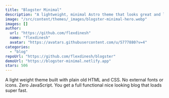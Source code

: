 ```yaml
---
title: "Blogster Minimal"
description: "A lightweight, minimal Astro theme that looks great and loads fast."
image: "/src/content/themes/_images/blogster-minimal-hero.webp"
images: []
author:
  url: "https://github.com/flexdinesh"
  name: "flexdinesh"
  avatar: "https://avatars.githubusercontent.com/u/5777880?v=4"
categories:
  - "blog"
repoUrl: "https://github.com/flexdinesh/blogster"
demoUrl: "https://blogster-minimal.netlify.app"
stars: 506
---
```


<p>
  A light weight theme built with plain old HTML and CSS. No external fonts or icons. Zero
  JavaScript. You get a full functional nice looking blog that loads super fast.
</p>
